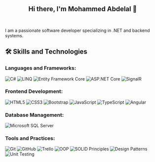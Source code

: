 <h2 align="center">Hi there, I'm Mohammed Abdelal 👋</h2> <br/>

I am a passionate software developer specializing in .NET and backend systems. 

## 🛠️ Skills and Technologies

### Languages and Frameworks:
![C#](https://img.shields.io/badge/-C%23-239120?logo=c-sharp&logoColor=white&style=for-the-badge)
![LINQ](https://img.shields.io/badge/-LINQ-512BD4?logo=.net&logoColor=white&style=for-the-badge)
![Entity Framework Core](https://img.shields.io/badge/-Entity%20Framework%20Core-512BD4?logo=.net&logoColor=white&style=for-the-badge)
![ASP.NET Core](https://img.shields.io/badge/-ASP.NET%20Core-512BD4?logo=.net&logoColor=white&style=for-the-badge)
![SignalR](https://img.shields.io/badge/-SignalR-512BD4?logo=.net&logoColor=white&style=for-the-badge)

### Frontend Development:
![HTML5](https://img.shields.io/badge/-HTML5-E34F26?logo=html5&logoColor=white&style=for-the-badge)
![CSS3](https://img.shields.io/badge/-CSS3-1572B6?logo=css3&logoColor=white&style=for-the-badge)
![Bootstrap](https://img.shields.io/badge/-Bootstrap-7952B3?logo=bootstrap&logoColor=white&style=for-the-badge)
![JavaScript](https://img.shields.io/badge/-JavaScript-F7DF1E?logo=javascript&logoColor=black&style=for-the-badge)
![TypeScript](https://img.shields.io/badge/-TypeScript-007ACC?logo=typescript&logoColor=white&style=for-the-badge)
![Angular](https://img.shields.io/badge/-Angular-DD0031?logo=angular&logoColor=white&style=for-the-badge)

### Database Management:
![Microsoft SQL Server](https://img.shields.io/badge/-Microsoft%20SQL%20Server-CC2927?logo=microsoft-sql-server&logoColor=white&style=for-the-badge)

### Tools and Practices:
![Git](https://img.shields.io/badge/-Git-F05032?logo=git&logoColor=white&style=for-the-badge)
![GitHub](https://img.shields.io/badge/-GitHub-181717?logo=github&logoColor=white&style=for-the-badge)
![Trello](https://img.shields.io/badge/-Trello-0079BF?logo=trello&logoColor=white&style=for-the-badge)
![OOP](https://img.shields.io/badge/-OOP-007396?logo=java&logoColor=white&style=for-the-badge)
![SOLID Principles](https://img.shields.io/badge/-SOLID%20Principles-512BD4?logo=.net&logoColor=white&style=for-the-badge)
![Design Patterns](https://img.shields.io/badge/-Design%20Patterns-239120?logo=c-sharp&logoColor=white&style=for-the-badge)
![Unit Testing](https://img.shields.io/badge/-Unit%20Testing-512BD4?logo=.net&logoColor=white&style=for-the-badge)
